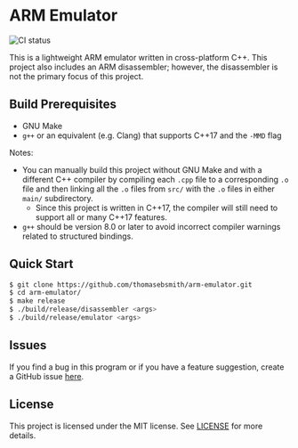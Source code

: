 # ARM Emulator

![CI
status](https://github.com/thomasebsmith/arm-emulator/workflows/CI/badge.svg)

This is a lightweight ARM emulator written in cross-platform C++.
This project also includes an ARM disassembler; however,
the disassembler is not the primary focus of this project.

## Build Prerequisites
 - GNU Make
 - `g++` or an equivalent (e.g. Clang) that supports C++17 and the `-MMD` flag

Notes:
 - You can manually build this project without GNU Make and with a
   different C++ compiler by compiling each `.cpp` file to a corresponding `.o`
   file and then linking all the `.o` files from `src/` with the `.o` files in
   either `main/` subdirectory.
   - Since this project is written in C++17, the compiler will still need to
     support all or many C++17 features.
 - `g++` should be version 8.0 or later to avoid incorrect compiler warnings
   related to structured bindings.

## Quick Start
```sh
$ git clone https://github.com/thomasebsmith/arm-emulator.git
$ cd arm-emulator/
$ make release
$ ./build/release/disassembler <args>
$ ./build/release/emulator <args>
```

## Issues
If you find a bug in this program or if you have a feature suggestion, create
a GitHub issue
[here](https://github.com/thomasebsmith/arm-emulator/issues/new).

## License
This project is licensed under the MIT license. See [LICENSE](./LICENSE) for
more details.
